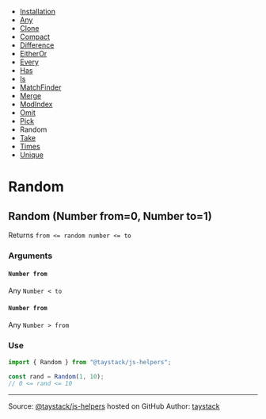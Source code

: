 - [Installation](#installation)
- [Any](./Any.md#any)
- [Clone](./Clone.md#clone)
- [Compact](./Compact.md#compact)
- [Difference](./Difference.md#difference)
- [EitherOr](./EitherOr.md#eitheror)
- [Every](./Every.md#every)
- [Has](./Has.md#has)
- [Is](./Is.md#is)
- [MatchFinder](./MatchFinder.md#matchfinder)
- [Merge](./Merge.md#merge)
- [ModIndex](./ModIndex.md#modindex)
- [Omit](./Omit.md#omit)
- [Pick](./Pick.md#pick)
- Random
- [Take](./Take.md#take)
- [Times](./Times.md#times)
- [Unique](./Unique.md#unique)

# Random

## Random (Number from=0, Number to=1)

Returns `from <= random number <= to`

### Arguments

#### `Number from`

Any `Number < to`

#### `Number from`

Any `Number > from`

### Use

```javascript
import { Random } from "@taystack/js-helpers";

const rand = Random(1, 10);
// 0 <= rand <= 10
```

---
Source: [@taystack/js-helpers](https://github.com/taystack/js-helpers) hosted on GitHub
Author: [taystack](https://github.com/taystack)
